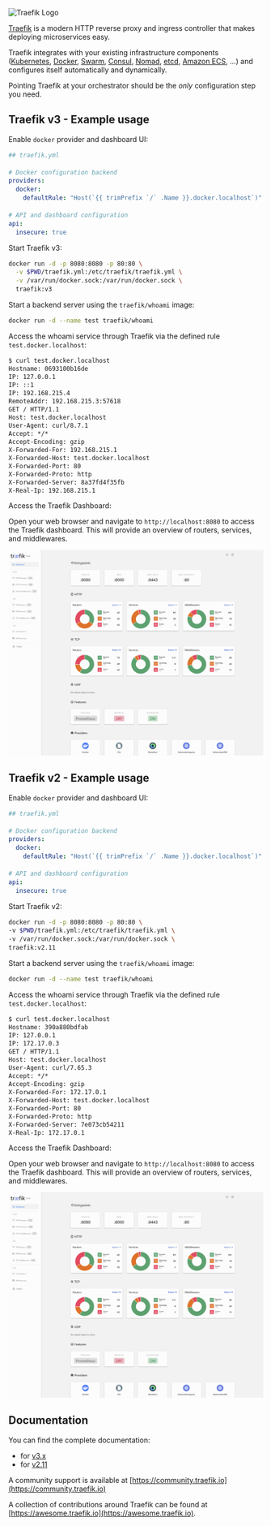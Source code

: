 ![Traefik Logo](https://docs.traefik.io/assets/img/traefik.logo.png)

[Traefik](https://traefik.io) is a modern HTTP reverse proxy and ingress controller that makes deploying microservices easy.

Traefik integrates with your existing infrastructure components ([Kubernetes](https://kubernetes.io), [Docker](https://www.docker.com/), [Swarm](https://docs.docker.com/engine/swarm/), [Consul](https://www.consul.io/), [Nomad](https://www.nomadproject.io/), [etcd](https://coreos.com/etcd/), [Amazon ECS](https://aws.amazon.com/ecs), ...) and configures itself automatically and dynamically.

Pointing Traefik at your orchestrator should be the *only* configuration step you need.

## Traefik v3 - Example usage

Enable `docker` provider and dashboard UI:

```yml
## traefik.yml

# Docker configuration backend
providers:
  docker:
    defaultRule: "Host(`{{ trimPrefix `/` .Name }}.docker.localhost`)"

# API and dashboard configuration
api:
  insecure: true
```

Start Traefik v3:

```sh
docker run -d -p 8080:8080 -p 80:80 \
  -v $PWD/traefik.yml:/etc/traefik/traefik.yml \
  -v /var/run/docker.sock:/var/run/docker.sock \
  traefik:v3
```  

Start a backend server using the `traefik/whoami` image:

```sh
docker run -d --name test traefik/whoami
```

Access the whoami service through Traefik via the defined rule `test.docker.localhost`:

```console
$ curl test.docker.localhost
Hostname: 0693100b16de
IP: 127.0.0.1
IP: ::1
IP: 192.168.215.4
RemoteAddr: 192.168.215.3:57618
GET / HTTP/1.1
Host: test.docker.localhost
User-Agent: curl/8.7.1
Accept: */*
Accept-Encoding: gzip
X-Forwarded-For: 192.168.215.1
X-Forwarded-Host: test.docker.localhost
X-Forwarded-Port: 80
X-Forwarded-Proto: http
X-Forwarded-Server: 8a37fd4f35fb
X-Real-Ip: 192.168.215.1
```

Access the Traefik Dashboard:

Open your web browser and navigate to `http://localhost:8080` to access the Traefik dashboard.
This will provide an overview of routers, services, and middlewares.

![Dashboard UI](https://raw.githubusercontent.com/traefik/traefik/v3.2/docs/content/assets/img/webui-dashboard.png)

## Traefik v2 - Example usage

Enable `docker` provider and dashboard UI:

```yml
## traefik.yml

# Docker configuration backend
providers:
  docker:
    defaultRule: "Host(`{{ trimPrefix `/` .Name }}.docker.localhost`)"

# API and dashboard configuration
api:
  insecure: true
```

Start Traefik v2:

```sh
docker run -d -p 8080:8080 -p 80:80 \
-v $PWD/traefik.yml:/etc/traefik/traefik.yml \
-v /var/run/docker.sock:/var/run/docker.sock \
traefik:v2.11
```

Start a backend server using the `traefik/whoami` image:

```sh
docker run -d --name test traefik/whoami
```

Access the whoami service through Traefik via the defined rule `test.docker.localhost`:

```console
$ curl test.docker.localhost
Hostname: 390a880bdfab
IP: 127.0.0.1
IP: 172.17.0.3
GET / HTTP/1.1
Host: test.docker.localhost
User-Agent: curl/7.65.3
Accept: */*
Accept-Encoding: gzip
X-Forwarded-For: 172.17.0.1
X-Forwarded-Host: test.docker.localhost
X-Forwarded-Port: 80
X-Forwarded-Proto: http
X-Forwarded-Server: 7e073cb54211
X-Real-Ip: 172.17.0.1
```

Access the Traefik Dashboard:

Open your web browser and navigate to `http://localhost:8080` to access the Traefik dashboard.
This will provide an overview of routers, services, and middlewares.

![Dashboard UI](https://raw.githubusercontent.com/traefik/traefik/v2.0/docs/content/assets/img/webui-dashboard.png)

## Documentation

You can find the complete documentation:

- for [v3.x](https://doc.traefik.io/traefik/)
- for [v2.11](https://doc.traefik.io/traefik/v2.11)

A community support is available at [https://community.traefik.io](https://community.traefik.io)

A collection of contributions around Traefik can be found at [https://awesome.traefik.io](https://awesome.traefik.io).

